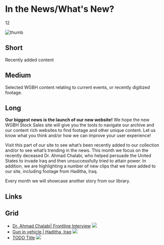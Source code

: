 # In the News/What's New?

12

![thumb](https://s3.amazonaws.com/wgbhstocksales.org/content/collections/in_the_news/News+of+the+World_348x196.png)


## Short

Recently added content

## Medium

Selected WGBH content relating to current events, or recently digitized footage.  

## Long

**Our biggest news is the launch of our new website!**
We hope the new WGBH Stock Sales site will give you the tools to navigate our archive and our 
content rich websites to find footage and other unique content.  Let us know what you think
and/or how we can improve your user experience!

Visit this part of our site to see what’s been recently added to our collection
and/or to see what’s trending in the news.  This month we focus on the 
recently deceased Dr. Ahmad Chalabi, who helped persuade the United States to invade Iraq and then 
unsuccessfully tried to attain power.  In addition, we are highlighting a number of new clips that we
have added to our site, including footage from Haditha, Iraq.




Every month we will showcase another story from our library.  

## Links

## Grid

- [Dr. Ahmad Chalabi| Frontline Interview](/TODO) ![](https://s3.amazonaws.com/wgbhstocksales.org/content/collections/in_the_news/Chalabi_348x196.png)
- [Gun in vehicle | Haditha, Iraq](https://workspace.cimediacloud.com/ci/#/workspaces/217b96a01e85481aa909ce40e3d3ccf4/folders/02cece45200b4a5581a7c8bf4790574c?assets=97a1e64941da477d8c1e9c3250b10eea) ![](https://s3.amazonaws.com/wgbhstocksales.org/content/collections/in_the_news/Iraq+gun_348x196.png)
- [TODO Title](/TODO) ![](http://placehold.it/348x196)
